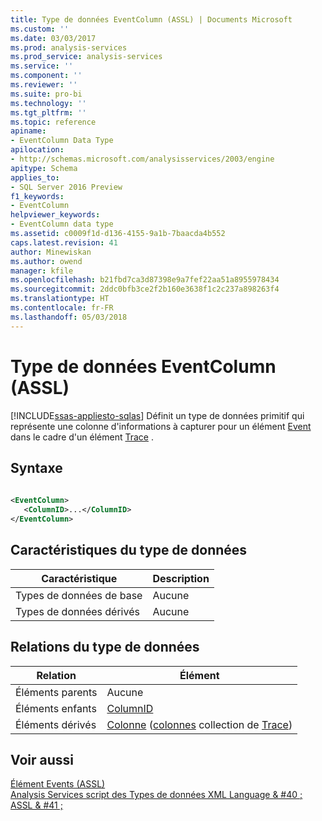 ```yaml
---
title: Type de données EventColumn (ASSL) | Documents Microsoft
ms.custom: ''
ms.date: 03/03/2017
ms.prod: analysis-services
ms.prod_service: analysis-services
ms.service: ''
ms.component: ''
ms.reviewer: ''
ms.suite: pro-bi
ms.technology: ''
ms.tgt_pltfrm: ''
ms.topic: reference
apiname:
- EventColumn Data Type
apilocation:
- http://schemas.microsoft.com/analysisservices/2003/engine
apitype: Schema
applies_to:
- SQL Server 2016 Preview
f1_keywords:
- EventColumn
helpviewer_keywords:
- EventColumn data type
ms.assetid: c0009f1d-d136-4155-9a1b-7baacda4b552
caps.latest.revision: 41
author: Minewiskan
ms.author: owend
manager: kfile
ms.openlocfilehash: b21fbd7ca3d87398e9a7fef22aa51a8955978434
ms.sourcegitcommit: 2ddc0bfb3ce2f2b160e3638f1c2c237a898263f4
ms.translationtype: HT
ms.contentlocale: fr-FR
ms.lasthandoff: 05/03/2018
---
```

# <a name="eventcolumn-data-type-assl"></a>Type de données EventColumn (ASSL)
[!INCLUDE[ssas-appliesto-sqlas](../../../includes/ssas-appliesto-sqlas.md)]
  Définit un type de données primitif qui représente une colonne d'informations à capturer pour un élément [Event](../../../analysis-services/scripting/objects/event-element-assl.md) dans le cadre d'un élément [Trace](../../../analysis-services/scripting/objects/trace-element-assl.md) .  
  
## <a name="syntax"></a>Syntaxe  
  
```xml  
  
<EventColumn>  
   <ColumnID>...</ColumnID>  
</EventColumn>  
```  
  
## <a name="data-type-characteristics"></a>Caractéristiques du type de données  
  
|Caractéristique|Description|  
|--------------------|-----------------|  
|Types de données de base|Aucune|  
|Types de données dérivés|Aucune|  
  
## <a name="data-type-relationships"></a>Relations du type de données  
  
|Relation|Élément|  
|------------------|-------------|  
|Éléments parents|Aucune|  
|Éléments enfants|[ColumnID](../../../analysis-services/scripting/properties/columnid-element-eventcolumn-assl.md)|  
|Éléments dérivés|[Colonne](../../../analysis-services/scripting/objects/column-element-assl.md) ([colonnes](../../../analysis-services/scripting/collections/columns-element-assl.md) collection de [Trace](../../../analysis-services/scripting/objects/trace-element-assl.md))|  
  
## <a name="see-also"></a>Voir aussi  
 [Élément Events &#40;ASSL&#41;](../../../analysis-services/scripting/collections/events-element-assl.md)   
 [Analysis Services script des Types de données XML Language & #40 ; ASSL & #41 ;](../../../analysis-services/scripting/data-type/analysis-services-scripting-language-xml-data-types-assl.md)  
  
  
